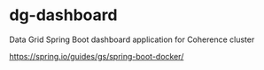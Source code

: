 # dg-dashboard
Data Grid Spring Boot dashboard application for Coherence cluster

https://spring.io/guides/gs/spring-boot-docker/
